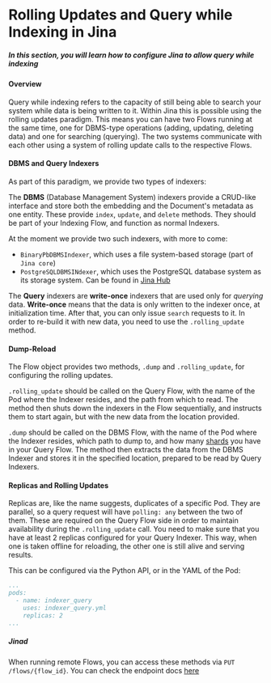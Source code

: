 # Rolling Updates and Query while Indexing in Jina

##### In this section, you will learn how to configure Jina to allow query while indexing

#### Overview

Query while indexing refers to the capacity of still being able to search your system while data is being written to it. 
Within Jina this is possible using the rolling updates paradigm. 
This means you can have two Flows running at the same time, one for DBMS-type operations (adding, updating, deleting data) and one for searching (querying). 
The two systems communicate with each other using a system of rolling update calls to the respective Flows. 


#### DBMS and Query Indexers

As part of this paradigm, we provide two types of indexers:

The **DBMS** (Database Management System) indexers provide a CRUD-like interface and store both the embedding and the Document's metadata as one entity. 
These provide `index`, `update`, and `delete` methods. 
They should be part of your Indexing Flow, and function as normal Indexers.

At the moment we provide two such indexers, with more to come:

- `BinaryPbDBMSIndexer`, which uses a file system-based storage (part of `Jina core`)
- `PostgreSQLDBMSINdexer`, which uses the PostgreSQL database system as its storage system. 
Can be found in [Jina Hub](https://github.com/jina-ai/jina-hub/tree/master/indexers/dbms/PostgreSQLIndexer)

The **Query** indexers are **write-once** indexers that are used only for *querying* data.
**Write-once** means that the data is only written to the indexer once, at initialization time. 
After that, you can only issue `search` requests to it. 
In order to re-build it with new data, you need to use the `.rolling_update` method.

#### Dump-Reload

The Flow object provides two methods, `.dump` and `.rolling_update`, for configuring the rolling updates. 

`.rolling_update` should be called on the Query Flow, with the name of the Pod where the Indexer resides, and the path from which to read.
The method then shuts down the indexers in the Flow sequentially, and instructs them to start again, but with the new data from the location provided.

`.dump` should be called on the DBMS Flow, with the name of the Pod where the Indexer resides, which path to dump to, and how many [shards](https://docs.jina.ai/chapters/parallel/#intra-parallelism) you have in your Query Flow.
The method then extracts the data from the DBMS Indexer and stores it in the specified location, prepared to be read by Query Indexers.

#### Replicas and Rolling Updates

Replicas are, like the name suggests, duplicates of a specific Pod. 
They are parallel, so a query request will have `polling: any` between the two of them. 
These are required on the Query Flow side in order to maintain availability during the `.rolling_update` call.
You need to make sure that you have at least 2 replicas configured for your Query Indexer. 
This way, when one is taken offline for reloading, the other one is still alive and serving results.

This can be configured via the Python API, or in the YAML of the Pod:

```yml
...
pods:
  - name: indexer_query
    uses: indexer_query.yml
    replicas: 2
...
```


##### Jinad

When running remote Flows, you can access these methods via `PUT /flows/{flow_id}`. You can check the endpoint docs [here](https://api.jina.ai/daemon/#operation/_update_flows__id__put)

